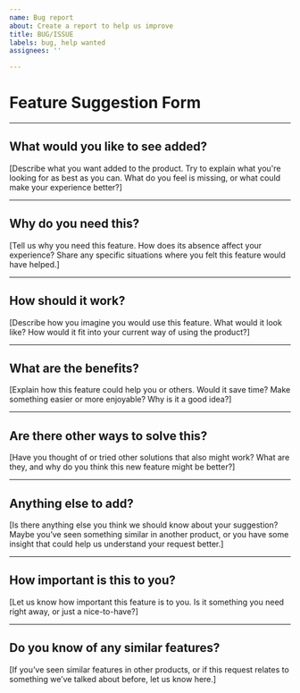 ```yaml
---
name: Bug report
about: Create a report to help us improve
title: BUG/ISSUE
labels: bug, help wanted
assignees: ''

---
```


# Feature Suggestion Form

---

## What would you like to see added?

[Describe what you want added to the product. Try to explain what you're looking for as best as you can. What do you feel is missing, or what could make your experience better?]

---

## Why do you need this?

[Tell us why you need this feature. How does its absence affect your experience? Share any specific situations where you felt this feature would have helped.]

---

## How should it work?

[Describe how you imagine you would use this feature. What would it look like? How would it fit into your current way of using the product?]

---

## What are the benefits?

[Explain how this feature could help you or others. Would it save time? Make something easier or more enjoyable? Why is it a good idea?]

---

## Are there other ways to solve this?

[Have you thought of or tried other solutions that also might work? What are they, and why do you think this new feature might be better?]

---

## Anything else to add?

[Is there anything else you think we should know about your suggestion? Maybe you’ve seen something similar in another product, or you have some insight that could help us understand your request better.]

---

## How important is this to you?

[Let us know how important this feature is to you. Is it something you need right away, or just a nice-to-have?]

---

## Do you know of any similar features?

[If you’ve seen similar features in other products, or if this request relates to something we’ve talked about before, let us know here.]
